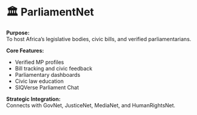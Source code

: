 # 🏛️ ParliamentNet

**Purpose:**  
To host Africa’s legislative bodies, civic bills, and verified parliamentarians.

**Core Features:**
- Verified MP profiles
- Bill tracking and civic feedback
- Parliamentary dashboards
- Civic law education
- SIQVerse Parliament Chat

**Strategic Integration:**  
Connects with GovNet, JusticeNet, MediaNet, and HumanRightsNet.
